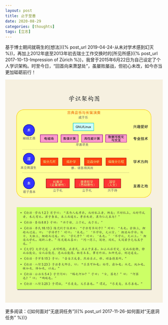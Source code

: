 ```yaml
---
layout: post
title: 止于至善
date: 2020-08-29
categories: [thoughts]
tags: [立志]
---
```


基于博士期间就萌生的[想法]({% post_url 2019-04-24-从未对学术感到幻灭 %})，再加上2012年底至2013年初去瑞士工作交换时的[所见所感]({% post_url 2017-10-13-Impression of Zürich %})，我曾于2015年6月22日为自己设定了个人学识架构。时至今日，“回首向来萧瑟处”，虽屡败屡战，但初心未改，如今亦当更加砥砺前行！

![](/figures/p75606492.jpg)

更多阅读：《[如何面对“无底洞任务”]({% post_url 2017-11-26-如何面对“无底洞任务” %})》
